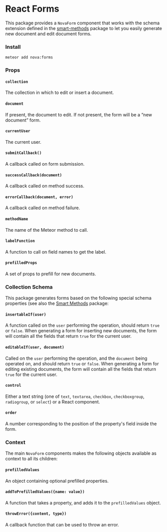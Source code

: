 # React Forms

This package provides a `NovaForm` component that works with the schema extension defined in the [smart-methods](https://github.com/meteor-utilities/smart-methods) package to let you easily generate new document and edit document forms. 

### Install

`meteor add nova:forms`

### Props

#### `collection`

The collection in which to edit or insert a document.

#### `document`

If present, the document to edit. If not present, the form will be a “new document” form. 

#### `currentUser`

The current user.

#### `submitCallback()`

A callback called on form submission.

#### `successCallback(document)`

A callback called on method success.

#### `errorCallback(document, error)`

A callback called on method failure.

#### `methodName`

The name of the Meteor method to call.

#### `labelFunction`

A function to call on field names to get the label.

#### `prefilledProps`

A set of props to prefill for new documents. 

### Collection Schema

This package generates forms based on the following special schema properties (see also the [Smart Methods](https://github.com/meteor-utilities/smart-methods) package:

#### `insertableIf(user)`

A function called on the `user` performing the operation, should return `true` or `false`. When generating a form for inserting new documents, the form will contain all the fields that return `true` for the current user. 

#### `editableIf(user, document)`

Called on the `user` performing the operation, and the `document` being operated on, and should return `true` or `false`. When generating a form for editing existing documents, the form will contain all the fields that return `true` for the current user. 

#### `control`

Either a text string (one of `text`, `textarea`, `checkbox`, `checkboxgroup`, `radiogroup`, or `select`) or a React component. 

#### `order`

A number corresponding to the position of the property's field inside the form. 

### Context

The main `NovaForm` components makes the following objects available as context to all its children:

#### `prefilledValues`

An object containing optional prefilled properties. 

#### `addToPrefilledValues({name: value})`

A function that takes a property, and adds it to the `prefilledValues` object. 

#### `throwError({content, type})`

A callback function that can be used to throw an error. 


